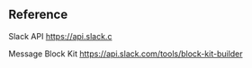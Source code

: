 ## Reference

Slack API
https://api.slack.c

Message Block Kit
https://api.slack.com/tools/block-kit-builder
